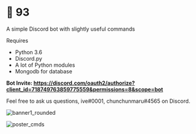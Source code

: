 # 🌌 93
A simple Discord bot with slightly useful commands

Requires

- Python 3.6
- Discord.py
- A lot of Python modules
- Mongodb for database

**Bot Invite: https://discord.com/oauth2/authorize?client_id=718749763859775559&permissions=8&scope=bot**

Feel free to ask us questions, ive#0001, chunchunmaru#4565 on Discord.

![banner1_rounded](https://user-images.githubusercontent.com/65078619/101929529-fc8f9e00-3bfc-11eb-95ad-deffca0473e0.png)

![poster_cmds](https://user-images.githubusercontent.com/65078619/101929789-509a8280-3bfd-11eb-98e9-eb9f2add98e6.png)


